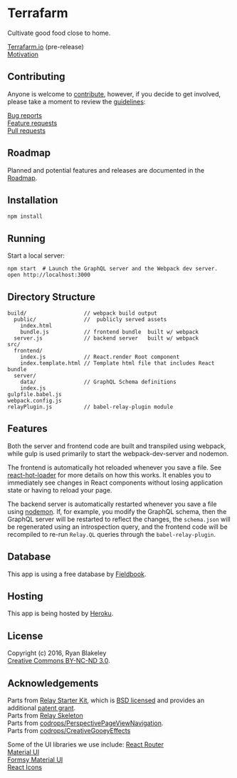 # Terrafarm

Cultivate good food close to home.

[Terrafarm.io][1] (pre-release)  
[Motivation][2]

## Contributing

Anyone is welcome to [contribute][3], however, if you decide to get involved, please take a moment to review the [guidelines][3]:

[Bug reports][301]  
[Feature requests][302]  
[Pull requests][303]

## Roadmap

Planned and potential features and releases are documented in the [Roadmap][4].

## Installation

```
npm install
```

## Running

Start a local server:

```
npm start  # Launch the GraphQL server and the Webpack dev server.
open http://localhost:3000
```

## Directory Structure

```
build/                  // webpack build output
  public/               //  publicly served assets
    index.html
    bundle.js           // frontend bundle  built w/ webpack
  server.js             // backend server   built w/ webpack
src/
  frontend/
    index.js            // React.render Root component
    index.template.html // Template html file that includes React bundle
  server/
    data/               // GraphQL Schema definitions
    index.js
gulpfile.babel.js
webpack.config.js
relayPlugin.js          // babel-relay-plugin module
```

## Features

Both the server and frontend code are built and transpiled using webpack, while
gulp is used primarily to start the webpack-dev-server and nodemon.

The frontend is automatically hot reloaded whenever you save a file. See
[react-hot-loader][5] for more details on how this works. It enables you to
immediately see changes in React components without losing application state
or having to reload your page.

The backend server is automatically restarted whenever you save a file using
[nodemon][6]. If, for example, you modify the GraphQL schema, then the GraphQL
server will be restarted to reflect the changes, the `schema.json` will be
regenerated using an introspection query, and the frontend code will be
recompiled to re-run `Relay.QL` queries through the `babel-relay-plugin`.

## Database

This app is using a free database by [Fieldbook][7].

## Hosting

This app is being hosted by [Heroku][8].

## License

Copyright (c) 2016, Ryan Blakeley  
[Creative Commons BY-NC-ND 3.0][9].

## Acknowledgements

Parts from [Relay Starter Kit][10], which is [BSD licensed][11] and provides an additional [patent grant][12].  
Parts from [Relay Skeleton][13]  
Parts from [codrops/PerspectivePageViewNavigation][14].  
Parts from [codrops/CreativeGooeyEffects][15]  

Some of the UI libraries we use include:
[React Router][16]  
[Material UI][17]  
[Formsy Material UI][18]  
[React Icons][19]

[1]: http://terrafarm.io/
[2]: http://terrafarm.io/about/
[3]: ./NOTES/CONTRIBUTING.md
[301]: ./NOTES/CONTRIBUTING.md#bugs
[302]: ./NOTES/CONTRIBUTING.md#features
[303]: ./NOTES/CONTRIBUTING.md#pull-requests
[4]: ./NOTES/ROADMAP.md
[5]: http://gaearon.github.io/react-hot-loader/
[6]: http://nodemon.io/
[7]: https://fieldbook.com
[8]: https://heroku.com
[9]: http://creativecommons.org/licenses/by-nc-nd/3.0/
[10]: https://github.com/relayjs/relay-starter-kit
[11]: ./NOTES/LICENSE
[12]: ./NOTES/PATENTS
[13]: https://github.com/fortruce/relay-skeleton
[14]: https://github.com/codrops/PerspectivePageViewNavigation
[15]: https://github.com/codrops/CreativeGooeyEffects
[16]: https://github.com/reactjs/react-router
[17]: https://github.com/callemall/material-ui
[18]: https://github.com/mbrookes/formsy-material-ui
[19]: https://github.com/gorangajic/react-icons
